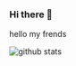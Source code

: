 ### Hi there 👋

hello my frends 

![github stats](https://github-readme-stats.vercel.app/api?username=zem-art&show_icons=true)


<!--
**zem-art/zem-art** is a ✨ _special_ ✨ repository because its `README.md` (this file) appears on your GitHub profile.


